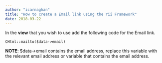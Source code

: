 ```yaml
---
author: "icarnaghan"
title: "How to create a Email link using the Yii Framework"
date: 2018-03-22
---
```


In the **view** that you wish to use add the following code for the Email link.

```
CHtml::mailto($data->email)
```

**NOTE**: $data->email contains the email address, replace this variable with the relevant email address or variable that contains the email address.
